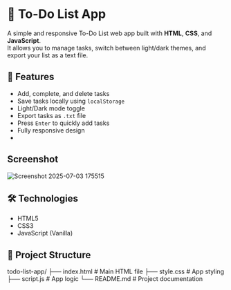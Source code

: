 
# 📝 To-Do List App

A simple and responsive To-Do List web app built with **HTML**, **CSS**, and **JavaScript**.  
It allows you to manage tasks, switch between light/dark themes, and export your list as a text file.

## 🚀 Features

- Add, complete, and delete tasks
- Save tasks locally using `localStorage`
- Light/Dark mode toggle
- Export tasks as `.txt` file
- Press `Enter` to quickly add tasks
- Fully responsive design
- 
## Screenshot
![Screenshot 2025-07-03 175515](https://github.com/user-attachments/assets/6f0b39d7-a094-4b7e-963b-a897f628f935)

## 🛠 Technologies

- HTML5  
- CSS3  
- JavaScript (Vanilla)
  
## 📂 Project Structure

todo-list-app/
├── index.html # Main HTML file
├── style.css # App styling
├── script.js # App logic
└── README.md # Project documentation


